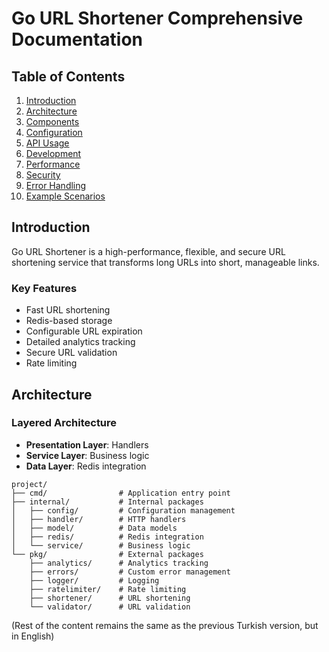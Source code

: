 # Go URL Shortener Comprehensive Documentation

## Table of Contents
1. [Introduction](#introduction)
2. [Architecture](#architecture)
3. [Components](#components)
4. [Configuration](#configuration)
5. [API Usage](#api-usage)
6. [Development](#development)
7. [Performance](#performance)
8. [Security](#security)
9. [Error Handling](#error-handling)
10. [Example Scenarios](#example-scenarios)

## Introduction

Go URL Shortener is a high-performance, flexible, and secure URL shortening service that transforms long URLs into short, manageable links.

### Key Features
- Fast URL shortening
- Redis-based storage
- Configurable URL expiration
- Detailed analytics tracking
- Secure URL validation
- Rate limiting

## Architecture

### Layered Architecture
- **Presentation Layer**: Handlers
- **Service Layer**: Business logic
- **Data Layer**: Redis integration

```
project/
├── cmd/                # Application entry point
├── internal/           # Internal packages
│   ├── config/         # Configuration management
│   ├── handler/        # HTTP handlers
│   ├── model/          # Data models
│   ├── redis/          # Redis integration
│   └── service/        # Business logic
└── pkg/                # External packages
    ├── analytics/      # Analytics tracking
    ├── errors/         # Custom error management
    ├── logger/         # Logging
    ├── ratelimiter/    # Rate limiting
    ├── shortener/      # URL shortening
    └── validator/      # URL validation
```

(Rest of the content remains the same as the previous Turkish version, but in English)
